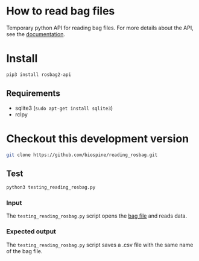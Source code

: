 # How to read bag files

Temporary python API for reading bag files. For more details about the API, see the [documentation](https://github.com/biospine/reading_rosbag/blob/master/documentation.md).

# Install

```bash
pip3 install rosbag2-api
```

## Requirements

- sqlite3 (`sudo apt-get install sqlite3`)
- rclpy

# Checkout this development version

```bash
git clone https://github.com/biospine/reading_rosbag.git
```

## Test

```bash
python3 testing_reading_rosbag.py
```

### Input

The `testing_reading_rosbag.py` script opens the [bag file](https://github.com/biospine/reading_rosbag/blob/master/rosbag2_2020_07_13-18_13_16/rosbag2_2020_07_13-18_13_16_0.db3) and reads data.

### Expected output

The `testing_reading_rosbag.py` script saves a .csv file with the same name of the bag file.